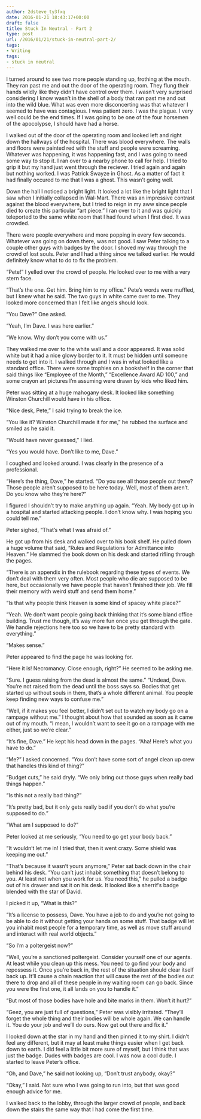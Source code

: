 ```yaml
---
author: 2dsteve_ty3fxq
date: 2016-01-21 18:43:17+00:00
draft: false
title: Stuck In Neutral - Part 2
type: post
url: /2016/01/21/stuck-in-neutral-part-2/
tags:
- Writing
tags:
- stuck in neutral
---
```


I turned around to see two more people standing up, frothing at the mouth. They ran past me and out the door of the operating room. They flung their hands wildly like they didn’t have control over them. I wasn’t very surprised considering I know wasn’t in the shell of a body that ran past me and out into the wild blue. What was even more disconcerting was that whatever I seemed to have was contagious. I was patient zero. I was the plague. I very well could be the end times. If I was going to be one of the four horsemen of the apocolypse, I should have had a horse. 

I walked out of the door of the operating room and looked left and right down the hallways of the hospital. There was blood everywhere. The walls and floors were painted red with the stuff and people were screaming. Whatever was happening, it was happening fast, and I was going to need some way to stop it. I ran over to a nearby phone to call for help. I tried to grip it but my hand just went through the reciever. I tried again and again but nothing worked. I was Patrick Swayze in Ghost. As a matter of fact it had finally occured to me that I was a ghost. This wasn’t going well.

Down the hall I noticed a bright light. It looked a lot like the bright light that I saw when I initially collapsed in Wal-Mart. There was an impressive contrast against the blood everywhere, but I tried to reign in my aww since people died to create this particular “art piece.” I ran over to it and was quickly teleported to the same white room that I had found when I first died. It was crowded.

There were people everywhere and more popping in every few seconds. Whatever was going on down there, was not good. I saw Peter talking to a couple other guys with badges by the door. I shoved my way through the crowd of lost souls. Peter and I had a thing since we talked earlier. He would definitely know what to do to fix the problem.

“Pete!” I yelled over the crowd of people. He looked over to me with a very stern face.

“That’s the one. Get him. Bring him to my office.” Pete’s words were muffled, but I knew what he said. The two guys in white came over to me. They looked more concerned than I felt like angels should look.

“You Dave?” One asked.

“Yeah, I’m Dave. I was here earlier.”

“We know. Why don’t you come with us.”

They walked me over to the white wall and a door appeared. It was solid white but it had a nice glowy border to it. It must be hidden until someone needs to get into it. I walked through and I was in what looked like a standard office. There were some trophies on a bookshelf in the corner that said things like “Employee of the Month,” “Excellence Award AD 100,” and some crayon art pictures I’m assuming were drawn by kids who liked him.

Peter was sitting at a huge mahogany desk. It looked like something Winston Churchill would have in his office.

“Nice desk, Pete,” I said trying to break the ice.

“You like it? Winston Churchill made it for me,” he rubbed the surface and smiled as he said it.

“Would have never guessed,” I lied.

“Yes you would have. Don’t like to me, Dave.”

I coughed and looked around. I was clearly in the presence of a professional.

“Here’s the thing, Dave,” he started. “Do you see all those people out there? Those people aren’t supposed to be here today. Well, most of them aren’t. Do you know who they’re here?”

I figured I shouldn’t try to make anything up again. “Yeah. My body got up in a hospital and started attacking people. I don’t know why. I was hoping you could tell me.”

Peter sighed, “That’s what I was afraid of.” 

He got up from his desk and walked over to his book shelf. He pulled down a huge volume that said, “Rules and Regulations for Admittance into Heaven.” He slammed the book down on his desk and started rifling through the pages.

“There is an appendix in the rulebook regarding these types of events. We don’t deal with them very often. Most people who die are supposed to be here, but occasionally we have people that haven’t finished their job. We fill their memory with weird stuff and send them home.”

“Is that why people think Heaven is some kind of spacey white place?”

“Yeah. We don’t want people going back thinking that it’s some bland office building. Trust me though, it’s way more fun once you get through the gate. We handle rejections here too so we have to be pretty standard with everything.”

“Makes sense.”

Peter appeared to find the page he was looking for. 

“Here it is! Necromancy. Close enough, right?” He seemed to be asking me.

“Sure. I guess raising from the dead is almost the same.”
“Undead, Dave. You’re not raised from the dead until the boss says so. Bodies that get started up without souls in them, that’s a whole different animal. You people keep finding new ways to confuse me.”

“Well, if it makes you feel better, I didn’t set out to watch my body go on a rampage without me.” I thought about how that sounded as soon as it came out of my mouth. “I mean, I wouldn’t want to see it go on a rampage with me either, just so we’re clear.”

“It’s fine, Dave.” He kept his head down in the pages. “Aha! Here’s what you have to do.”

“Me?” I asked concerned. “You don’t have some sort of angel clean up crew that handles this kind of thing?”

“Budget cuts,” he said dryly. “We only bring out those guys when really bad things happen.”

“Is this not a really bad thing?”

“It’s pretty bad, but it only gets really bad if you don’t do what you’re supposed to do.”

“What am I supposed to do?”

Peter looked at me seriously, “You need to go get your body back.”

“It wouldn’t let me in! I tried that, then it went crazy. Some shield was keeping me out.”

“That’s because it wasn’t yours anymore,” Peter sat back down in the chair behind his desk. “You can’t just inhabit something that doesn’t belong to you. At least not when you work for us. You need this,” he pulled a badge out of his drawer and sat it on his desk. It looked like a sherrif’s badge blended with the star of David. 

I picked it up, “What is this?”

“It’s a license to possess, Dave. You have a job to do and you’re not going to be able to do it without getting your hands on some stuff. That badge will let you inhabit most people for a temporary time, as well as move stuff around and interact with real world objects.”

“So I’m a poltergeist now?”

“Well, you’re a sanctioned poltergeist. Consider yourself one of our agents. At least while you clean up this mess. You need to go find your body and repossess it. Once you’re back in, the rest of the situation should clear itself back up. It’ll cause a chain reaction that will cause the rest of the bodies out there to drop and all of these people in my waiting room can go back. Since you were the first one, it all lands on you to handle it.”

“But most of those bodies have hole and bite marks in them. Won’t it hurt?”

“Geez, you are just full of questions,” Peter was visibly irritated. “They’ll forget the whole thing and their bodies will be whole again. We can handle it. You do your job and we’ll do ours. Now get out there and fix it.”

I looked down at the star in my hand and then pinned it to my shirt. I didn’t feel any different, but it may at least make things easier when I get back down to earth. I did feel a little bit more sure of myself, but I think that was just the badge. Dudes with badges are cool. I was now a cool dude. I started to leave Peter’s office.

“Oh, and Dave,” he said not looking up, “Don’t trust anybody, okay?”

“Okay,” I said. Not sure who I was going to run into, but that was good enough advice for me. 

I walked back to the lobby, through the larger crowd of people, and back down the stairs the same way that I had come the first time. 
